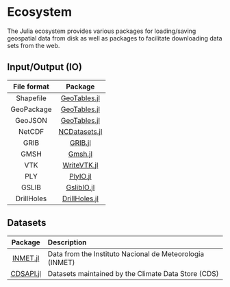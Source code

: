 # Ecosystem

The Julia ecosystem provides various packages for loading/saving geospatial data
from disk as well as packages to facilitate downloading data sets from the web.

## Input/Output (IO)

| File format | Package |
|:-----------:|:-------:|
| Shapefile   | [GeoTables.jl](https://github.com/JuliaEarth/GeoTables.jl) |
| GeoPackage  | [GeoTables.jl](https://github.com/JuliaEarth/GeoTables.jl) |
| GeoJSON     | [GeoTables.jl](https://github.com/JuliaEarth/GeoTables.jl) |
| NetCDF      | [NCDatasets.jl](https://github.com/Alexander-Barth/NCDatasets.jl) |
| GRIB        | [GRIB.jl](https://github.com/weech/GRIB.jl) |
| GMSH        | [Gmsh.jl](https://github.com/JuliaFEM/Gmsh.jl) |
| VTK         | [WriteVTK.jl](https://github.com/jipolanco/WriteVTK.jl) |
| PLY         | [PlyIO.jl](https://github.com/JuliaGeometry/PlyIO.jl) |
| GSLIB       | [GslibIO.jl](https://github.com/JuliaEarth/GslibIO.jl) |
| DrillHoles  | [DrillHoles.jl](https://github.com/JuliaEarth/DrillHoles.jl) |

##  Datasets

| Package | Description |
|:-------:|:------------|
| [INMET.jl](https://github.com/JuliaClimate/INMET.jl)   | Data from the Instituto Nacional de Meteorologia (INMET) |
| [CDSAPI.jl](https://github.com/JuliaClimate/CDSAPI.jl) | Datasets maintained by the Climate Data Store (CDS) |     
